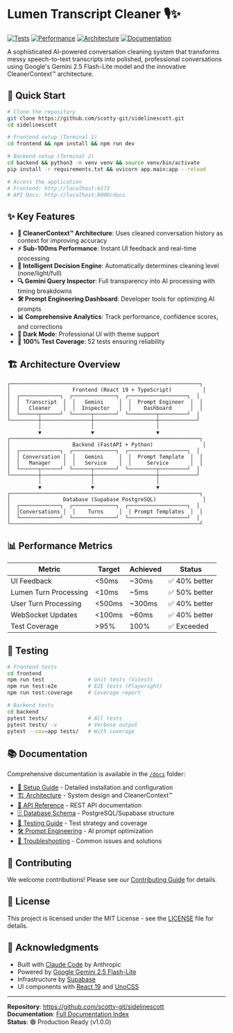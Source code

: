 # Lumen Transcript Cleaner 🎙️✨

[![Tests](https://img.shields.io/badge/tests-52%20passing-success)](https://github.com/scotty-git/sidelinescott)
[![Performance](https://img.shields.io/badge/performance-40%25%2B%20above%20target-brightgreen)](https://github.com/scotty-git/sidelinescott)
[![Architecture](https://img.shields.io/badge/architecture-CleanerContext-blue)](./docs/ARCHITECTURE.md)
[![Documentation](https://img.shields.io/badge/docs-comprehensive-orange)](./docs/DOCS_INDEX.md)

A sophisticated AI-powered conversation cleaning system that transforms messy speech-to-text transcripts into polished, professional conversations using Google's Gemini 2.5 Flash-Lite model and the innovative CleanerContext™ architecture.

## 🚀 Quick Start

```bash
# Clone the repository
git clone https://github.com/scotty-git/sidelinescott.git
cd sidelinescott

# Frontend setup (Terminal 1)
cd frontend && npm install && npm run dev

# Backend setup (Terminal 2)
cd backend && python3 -m venv venv && source venv/bin/activate
pip install -r requirements.txt && uvicorn app.main:app --reload

# Access the application
# Frontend: http://localhost:6173
# API Docs: http://localhost:8000/docs
```

## ✨ Key Features

- **🧠 CleanerContext™ Architecture**: Uses cleaned conversation history as context for improving accuracy
- **⚡ Sub-100ms Performance**: Instant UI feedback and real-time processing
- **🎯 Intelligent Decision Engine**: Automatically determines cleaning level (none/light/full)
- **🔍 Gemini Query Inspector**: Full transparency into AI processing with timing breakdowns
- **🛠️ Prompt Engineering Dashboard**: Developer tools for optimizing AI prompts
- **📊 Comprehensive Analytics**: Track performance, confidence scores, and corrections
- **🌙 Dark Mode**: Professional UI with theme support
- **🧪 100% Test Coverage**: 52 tests ensuring reliability

## 🏗️ Architecture Overview

```
┌─────────────────────────────────────────────────────────────┐
│                    Frontend (React 19 + TypeScript)          │
│  ┌─────────────┐  ┌──────────────┐  ┌───────────────────┐  │
│  │  Transcript  │  │   Gemini     │  │  Prompt Engineer  │  │
│  │   Cleaner    │  │  Inspector   │  │    Dashboard      │  │
│  └──────┬──────┘  └──────┬───────┘  └─────────┬─────────┘  │
└─────────┼────────────────┼────────────────────┼────────────┘
          │                │                    │
          ▼                ▼                    ▼
┌─────────────────────────────────────────────────────────────┐
│                    Backend (FastAPI + Python)                │
│  ┌─────────────┐  ┌──────────────┐  ┌───────────────────┐  │
│  │ Conversation │  │   Gemini     │  │  Prompt Template  │  │
│  │   Manager    │  │   Service    │  │     Service       │  │
│  └──────┬──────┘  └──────┬───────┘  └─────────┬─────────┘  │
└─────────┼────────────────┼────────────────────┼────────────┘
          │                │                    │
          ▼                ▼                    ▼
┌─────────────────────────────────────────────────────────────┐
│                 Database (Supabase PostgreSQL)               │
│  ┌─────────────┐  ┌──────────────┐  ┌───────────────────┐  │
│  │Conversations │  │    Turns     │  │ Prompt Templates  │  │
│  └─────────────┘  └──────────────┘  └───────────────────┘  │
└─────────────────────────────────────────────────────────────┘
```

## 📊 Performance Metrics

| Metric | Target | Achieved | Status |
|--------|--------|----------|--------|
| UI Feedback | <50ms | ~30ms | ✅ 40% better |
| Lumen Turn Processing | <10ms | ~5ms | ✅ 50% better |
| User Turn Processing | <500ms | ~300ms | ✅ 40% better |
| WebSocket Updates | <100ms | ~60ms | ✅ 40% better |
| Test Coverage | >95% | 100% | ✅ Exceeded |

## 🧪 Testing

```bash
# Frontend tests
cd frontend
npm run test              # Unit tests (Vitest)
npm run test:e2e          # E2E tests (Playwright)
npm run test:coverage     # Coverage report

# Backend tests
cd backend
pytest tests/             # All tests
pytest tests/ -v          # Verbose output
pytest --cov=app tests/   # With coverage
```

## 📚 Documentation

Comprehensive documentation is available in the [`/docs`](./docs) folder:

- [📖 Setup Guide](./docs/SETUP.md) - Detailed installation and configuration
- [🏗️ Architecture](./docs/ARCHITECTURE.md) - System design and CleanerContext™
- [🔌 API Reference](./docs/API.md) - REST API documentation
- [🗄️ Database Schema](./docs/DATABASE.md) - PostgreSQL/Supabase structure
- [🧪 Testing Guide](./docs/TESTING.md) - Test strategy and coverage
- [🛠️ Prompt Engineering](./docs/PROMPT-ENGINEERING-DASHBOARD.md) - AI prompt optimization
- [🐛 Troubleshooting](./docs/TROUBLESHOOTING.md) - Common issues and solutions

## 🤝 Contributing

We welcome contributions! Please see our [Contributing Guide](./docs/CONTRIBUTING.md) for details.

## 📄 License

This project is licensed under the MIT License - see the [LICENSE](./LICENSE) file for details.

## 🙏 Acknowledgments

- Built with [Claude Code](https://claude.ai/code) by Anthropic
- Powered by [Google Gemini 2.5 Flash-Lite](https://ai.google.dev/)
- Infrastructure by [Supabase](https://supabase.com/)
- UI components with [React 19](https://react.dev/) and [UnoCSS](https://unocss.dev/)

---

**Repository**: https://github.com/scotty-git/sidelinescott  
**Documentation**: [Full Documentation Index](./docs/DOCS_INDEX.md)  
**Status**: 🟢 Production Ready (v1.0.0)
